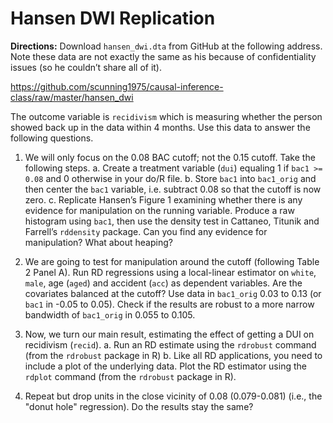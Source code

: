 # Hansen DWI Replication

**Directions:** Download `hansen_dwi.dta` from GitHub at the following address. Note these data are not exactly the same as his because of confidentiality issues (so he couldn’t share all of it).

https://github.com/scunning1975/causal-inference-class/raw/master/hansen_dwi

The outcome variable is `recidivism` which is measuring whether the person showed back up in the data within 4 months. Use this data to answer the following questions.

1. We will only focus on the 0.08 BAC cutoff; not the 0.15 cutoff. Take the following steps.
  a. Create a treatment variable (`dui`) equaling 1 if `bac1 >= 0.08` and 0 otherwise in your do/R file.
  b. Store `bac1` into `bac1_orig` and then center the `bac1` variable, i.e. subtract $0.08$ so that the cutoff is now zero. 
  c. Replicate Hansen’s Figure 1 examining whether there is any evidence for manipulation on the running variable. Produce a raw histogram using `bac1`, then use the density test in Cattaneo, Titunik and Farrell’s `rddensity` package. Can you find any evidence for manipulation? What about heaping?

2. We are going to test for manipulation around the cutoff (following Table 2 Panel A). Run RD regressions using a local-linear estimator on `white`, `male`, age (`aged`) and accident (`acc`) as dependent variables. Are the covariates balanced at the cutoff? Use data in `bac1_orig` 0.03 to 0.13 (or `bac1` in -0.05 to 0.05). Check if the results are robust to a more narrow bandwidth of `bac1_orig` in 0.055 to 0.105. 

3. Now, we turn our main result, estimating the effect of getting a DUI on recidivism (`recid`).
  a. Run an RD estimate using the `rdrobust` command (from the `rdrobust` package in R)
  b. Like all RD applications, you need to include a plot of the underlying data. Plot the RD estimator using the `rdplot` command (from the `rdrobust` package in R).

4. Repeat but drop units in the close vicinity of 0.08 (0.079-0.081) (i.e., the "donut hole" regression). Do the results stay the same?
